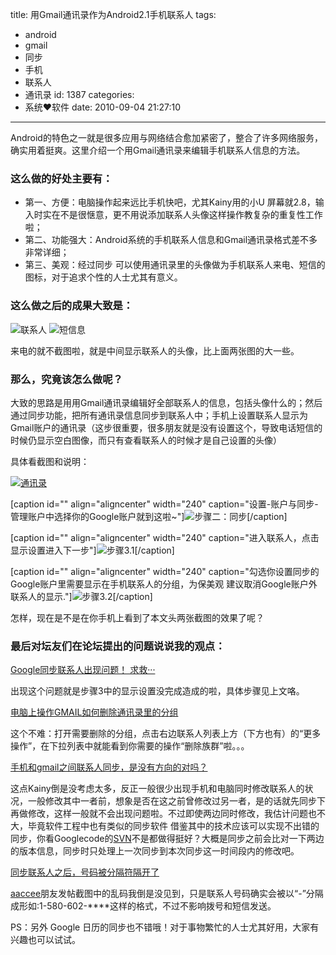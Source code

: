 title: 用Gmail通讯录作为Android2.1手机联系人
tags:
  - android
  - gmail
  - 同步
  - 手机
  - 联系人
  - 通讯录
id: 1387
categories:
  - 系统❤软件
date: 2010-09-04 21:27:10
---

Android的特色之一就是很多应用与网络结合愈加紧密了，整合了许多网络服务，确实用着挺爽。这里介绍一个用Gmail通讯录来编辑手机联系人信息的方法。

### 这么做的好处主要有：

*   第一、方便：电脑操作起来远比手机快吧，尤其Kainy用的小U 屏幕就2.8，输入时实在不是很惬意，更不用说添加联系人头像这样操作教复杂的重复性工作啦；
*   第二、功能强大：Android系统的手机联系人信息和Gmail通讯录格式差不多非常详细；
*   第三、美观：经过同步 可以使用通讯录里的头像做为手机联系人来电、短信的图标，对于追求个性的人士尤其有意义。

### 这么做之后的成果大致是：<!--more-->

![联系人](http://a.kainy.cn/201009/%E8%81%94%E7%B3%BB%E4%BA%BA.png "联系人显示效果") ![短信息](http://a.kainy.cn/201009/%E7%9F%AD%E4%BF%A1.png "短信列表的显示是这样滴。。")

来电的就不截图啦，就是中间显示联系人的头像，比上面两张图的大一些。

### 那么，究竟该怎么做呢？

大致的思路是用用Gmail通讯录编辑好全部联系人的信息，包括头像什么的；然后通过同步功能，把所有通讯录信息同步到联系人中；手机上设置联系人显示为Gmail账户的通讯录（这步很重要，很多朋友就是没有设置这个，导致电话短信的时候仍显示空白图像，而只有查看联系人的时候才是自己设置的头像）

具体看截图和说明：

[![通讯录 ](http://a.kainy.cn/201009/gmail%E8%81%94%E7%B3%BB%E4%BA%BA.png "步骤1.编辑：Google账户的通讯录在这儿，不会不懂吧？还没账户的赶快去注册一个咯！")](http://a.kainy.cn/201009/gmail%E8%81%94%E7%B3%BB%E4%BA%BA.png)

[caption id="" align="aligncenter" width="240" caption="设置-账户与同步-管理账户中选择你的Google账户就到这啦~"]![](http://a.kainy.cn/201009/%E5%90%8C%E6%AD%A5Google%E8%B4%A6%E5%8F%B71.png "步骤二：同步")[/caption]

[caption id="" align="aligncenter" width="240" caption="进入联系人，点击显示设置进入下一步"]![](http://a.kainy.cn/201009/%E8%81%94%E7%B3%BB%E4%BA%BA%E8%AE%BE%E7%BD%AE.png "步骤3.1")[/caption]

[caption id="" align="aligncenter" width="240" caption="勾选你设置同步的Google账户里需要显示在手机联系人的分组，为保美观 建议取消Google账户外联系人的显示."]![](http://a.kainy.cn/201009/%E8%81%94%E7%B3%BB%E4%BA%BA-%E8%AE%BE%E7%BD%AE-%E6%98%BE%E7%A4%BA%E8%AE%BE%E7%BD%AE.jpg "步骤3.2")[/caption]

怎样，现在是不是在你手机上看到了本文头两张截图的效果了呢？

### 最后对坛友们在论坛提出的问题说说我的观点：

[Google同步联系人出现问题！ 求救···](http://www.hiapk.com/bbs/viewthread.php?tid=34383&amp;highlight=%CD%AC%B2%BD%C1%AA%CF%B5%C8%CB)

出现这个问题就是步骤3中的显示设置没完成造成的啦，具体步骤见上文咯。

[电脑上操作GMAIL如何删除通讯录里的分组](http://www.hiapk.com/bbs/viewthread.php?tid=427878&amp;highlight=%CD%AC%B2%BD%C1%AA%CF%B5%C8%CB)

这个不难：打开需要删除的分组，点击右边联系人列表上方（下方也有）的“更多操作”，在下拉列表中就能看到你需要的操作“删除族群”啦。。。

[手机和gmail之间联系人同步，是没有方向的对吗？](http://www.hiapk.com/bbs/viewthread.php?tid=301219&amp;highlight=%CD%AC%B2%BD%C1%AA%CF%B5%C8%CB)

这点Kainy倒是没考虑太多，反正一般很少出现手机和电脑同时修改联系人的状况，一般修改其中一者前，想象是否在这之前曾修改过另一者，是的话就先同步下再做修改，这样一般就不会出现问题啦。不过即使两边同时修改，我估计问题也不大，毕竟软件工程中也有类似的同步软件 借鉴其中的技术应该可以实现不出错的同步，你看Googlecode的[SVN](http://kainy.cn/go/svn/)不是都做得挺好？大概是同步之前会比对一下两边的版本信息，同步时只处理上一次同步到本次同步这一时间段内的修改吧。

[同步联系人之后，号码被分隔符隔开了](http://www.hiapk.com/bbs/viewthread.php?tid=455079&amp;highlight=%CD%AC%B2%BD%C1%AA%CF%B5%C8%CB)

[aaccee](http://www.hiapk.com/bbs/space.php?uid=813930)朋友发帖截图中的乱码我倒是没见到，只是联系人号码确实会被以“-”分隔成形如:1-580-602-****这样的格式，不过不影响拨号和短信发送。

PS：另外 Google 日历的同步也不错哦！对于事物繁忙的人士尤其好用，大家有兴趣也可以试试。